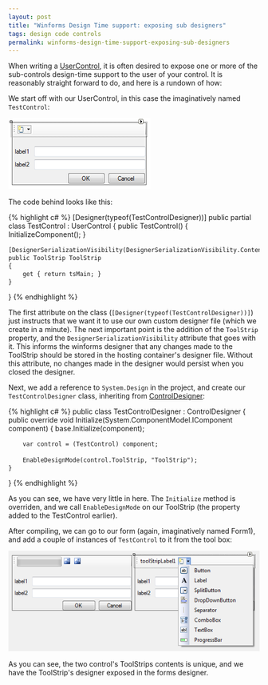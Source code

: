 ```yaml
---
layout: post
title: "Winforms Design Time support: exposing sub designers"
tags: design code controls
permalink: winforms-design-time-support-exposing-sub-designers
---
```


When writing a [UserControl][1], it is often desired to expose one or more of the sub-controls design-time support to the user of your control.  It is reasonably straight forward to do, and here is a rundown of how:

We start off with our UserControl, in this case the imaginatively named `TestControl`:

![The TestControl][2]

The code behind looks like this:

{% highlight c# %}
[Designer(typeof(TestControlDesigner))]
public partial class TestControl : UserControl
{
	public TestControl()
	{
		InitializeComponent();
	}

	[DesignerSerializationVisibility(DesignerSerializationVisibility.Content)]
	public ToolStrip ToolStrip
	{
		get { return tsMain; }
	}

}
{% endhighlight %}

The first attribute on the class (`[Designer(typeof(TestControlDesigner))]`) just instructs that we want it to use our own custom designer file (which we create in a minute).
The next important point is the addition of the `ToolStrip` property, and the `DesignerSerializationVisibility` attribute that goes with it.  This informs the winforms designer that any changes made to the ToolStrip should be stored in the hosting container's designer file.  Without this attribute, no changes made in the designer would persist when you closed the designer.

Next, we add a reference to `System.Design` in the project, and create our `TestControlDesigner` class, inheriting from [ControlDesigner][3]:

{% highlight c# %}
public class TestControlDesigner : ControlDesigner
{
	public override void Initialize(System.ComponentModel.IComponent component)
	{
		base.Initialize(component);

		var control = (TestControl) component;

		EnableDesignMode(control.ToolStrip, "ToolStrip");
	}
}
{% endhighlight %}

As you can see, we have very little in here.  The `Initialize` method is overriden, and we call `EnableDesignMode` on our ToolStrip (the property added to the TestControl earlier).

After compiling, we can go to our form (again, imaginatively named Form1), and add a couple of instances of `TestControl` to it from the tool box:

![The TestControl][4]

As you can see, the two control's ToolStrips contents is unique, and we have the ToolStrip's designer exposed in the forms designer.


[1]: http://msdn.microsoft.com/en-us/library/system.windows.forms.usercontrol.aspx
[2]: /images/sub-designer-control.png
[3]: http://msdn.microsoft.com/en-us/library/system.windows.forms.design.controldesigner.aspx
[4]: /images/sub-designer-designtime.png